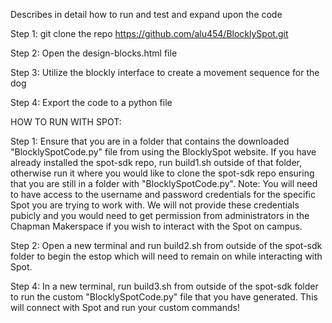 Describes in detail how to run and test and expand upon the code

Step 1: git clone the repo <https://github.com/alu454/BlocklySpot.git>

Step 2: Open the design-blocks.html file

Step 3: Utilize the blockly interface to create a movement sequence for the dog

Step 4: Export the code to a python file

HOW TO RUN WITH SPOT:

Step 1:
Ensure that you are in a folder that contains the downloaded "BlocklySpotCode.py" file from using the BlocklySpot website. If you have already installed the spot-sdk repo, run build1.sh outside of that folder, otherwise run it where you would like to clone the spot-sdk repo ensuring that you are still in a folder with "BlocklySpotCode.py".
Note: You will need to have access to the username and password credentials for the specific Spot you are trying to work with. We will not provide these credentials pubicly and you would need to get permission from administrators in the Chapman Makerspace if you wish to interact with the Spot on campus.

Step 2: Open a new terminal and run build2.sh from outside of the spot-sdk folder to begin the estop which will need to remain on while interacting with Spot.

Step 4: In a new terminal, run build3.sh from outside of the spot-sdk folder to run the custom "BlocklySpotCode.py" file that you have generated. This will connect with Spot and run your custom commands!
